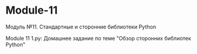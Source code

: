 # Module-11
Модуль №11. Стандартные и сторонние библиотеки Python

Module 11 1.py: Домашнее задание по теме "Обзор сторонних библиотек Python"
